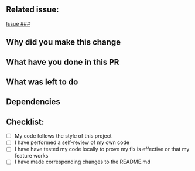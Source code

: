 ## Related issue:
<!-- Replace ### with the related issue number -->
[Issue ###](https://github.com/davidraviv/gh-brew-outdated/issues/###)

## Why did you make this change
<!-- Describe what is the purpose of this change -->

## What have you done in this PR
<!-- High-level description of the change -->

## What was left to do
<!-- Describe what is left to do and not included in this PR -->

## Dependencies
<!-- Describe any new dependencies that this PR has -->

## Checklist:
<!-- Check the relevant options and remove the ones that aren't relevant -->

-   [ ] My code follows the style of this project
-   [ ] I have performed a self-review of my own code
-   [ ] I have have tested my code locally to prove my fix is effective or that my feature works
-   [ ] I have made corresponding changes to the README.md